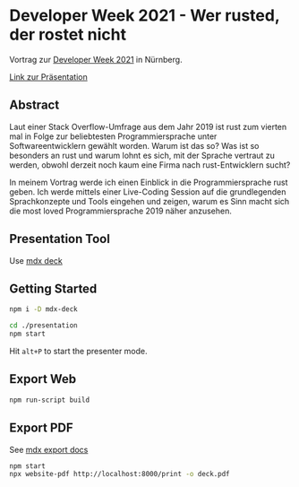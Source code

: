 # Developer Week 2021 - Wer rusted, der rostet nicht

Vortrag zur [Developer Week 2021](https://www.developer-week.de/) in Nürnberg.

[Link zur Präsentation](http://wer-rusted-der-rostet-nicht.surge.sh)

## Abstract

Laut einer Stack Overflow-Umfrage aus dem Jahr 2019 ist rust zum vierten mal in Folge zur beliebtesten Programmiersprache unter Softwareentwicklern gewählt worden. Warum ist das so? Was ist so besonders an rust und warum lohnt es sich, mit der Sprache vertraut zu werden, obwohl derzeit noch kaum eine Firma nach rust-Entwicklern sucht?

In meinem Vortrag werde ich einen Einblick in die Programmiersprache rust geben. Ich werde mittels einer Live-Coding Session auf die grundlegenden Sprachkonzepte und Tools eingehen und zeigen, warum es Sinn macht sich die most loved Programmiersprache 2019 näher anzusehen.

## Presentation Tool

Use [mdx deck](https://github.com/jxnblk/mdx-deck)

## Getting Started

``` sh
npm i -D mdx-deck
```

``` sh
cd ./presentation
npm start
```

Hit `alt+P` to start the presenter mode.

## Export Web

``` sh
npm run-script build
```

## Export PDF

See [mdx export docs](https://github.com/jxnblk/mdx-deck/blob/master/docs/exporting.md)

``` sh
npm start
npx website-pdf http://localhost:8000/print -o deck.pdf
```
